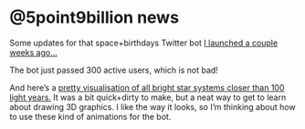 # @5point9billion news

Some updates for that space+birthdays Twitter bot [I launched a couple weeks
ago…](http://interconnected.org/home/2015/12/14/5point9billion)

The bot just passed 300 active users, which is not bad!

And here’s a [pretty visualisation of all bright star systems closer than 100
light years.](https://www.instagram.com/p/_1amivKpWH/) It was a bit
quick+dirty to make, but a neat way to get to learn about drawing 3D graphics.
I like the way it looks, so I’m thinking about how to use these kind of
animations for the bot.
